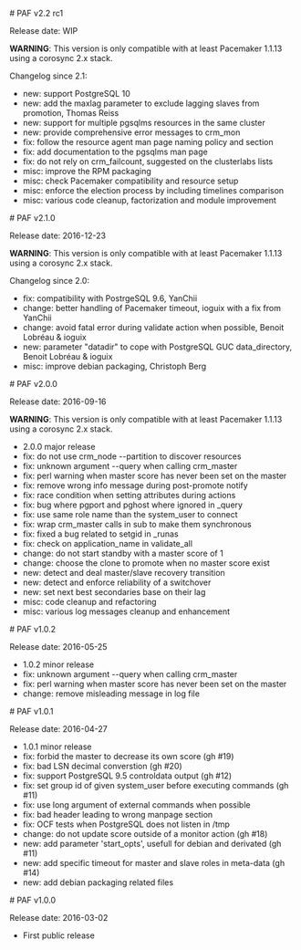 # PAF v2.2 rc1

Release date: WIP

__WARNING__: This version is only compatible with at least
Pacemaker 1.1.13 using a corosync 2.x stack.

Changelog since 2.1:

* new: support PostgreSQL 10
* new: add the maxlag parameter to exclude lagging slaves from promotion, Thomas Reiss
* new: support for multiple pgsqlms resources in the same cluster
* new: provide comprehensive error messages to crm_mon
* fix: follow the resource agent man page naming policy and section
* fix: add documentation to the pgsqlms man page
* fix: do not rely on crm_failcount, suggested on the clusterlabs lists
* misc: improve the RPM packaging
* misc: check Pacemaker compatibility and resource setup
* misc: enforce the election process by including timelines comparison
* misc: various code cleanup, factorization and module improvement



# PAF v2.1.0

Release date: 2016-12-23

__WARNING__: This version is only compatible with at least
Pacemaker 1.1.13 using a corosync 2.x stack.

Changelog since 2.0:

* fix: compatibility with PostrgeSQL 9.6, YanChii
* change: better handling of Pacemaker timeout, ioguix with a fix from YanChii
* change: avoid fatal error during validate action when possible, Benoit Lobréau & ioguix
* new: parameter "datadir" to cope with PostgreSQL GUC data_directory, Benoit Lobréau & ioguix
* misc: improve debian packaging, Christoph Berg



# PAF v2.0.0

Release date: 2016-09-16

__WARNING__: This version is only compatible with at least
Pacemaker 1.1.13 using a corosync 2.x stack.

* 2.0.0 major release
* fix: do not use crm_node --partition to discover resources
* fix: unknown argument --query when calling crm_master
* fix: perl warning when master score has never been set on the master
* fix: remove wrong info message during post-promote notify
* fix: race condition when setting attributes during actions
* fix: bug where pgport and pghost where ignored in _query
* fix: use same role name than the system_user to connect
* fix: wrap crm_master calls in sub to make them synchronous
* fix: fixed a bug related to setgid in _runas
* fix: check on application_name in validate_all
* change: do not start standby with a master score of 1
* change: choose the clone to promote when no master score exist
* new: detect and deal master/slave recovery transition
* new: detect and enforce reliability of a switchover
* new: set next best secondaries base on their lag
* misc: code cleanup and refactoring
* misc: various log messages cleanup and enhancement



# PAF v1.0.2

Release date: 2016-05-25

* 1.0.2 minor release
* fix: unknown argument --query when calling crm_master
* fix: perl warning when master score has never been set on the master
* change: remove misleading message in log file



# PAF v1.0.1

Release date: 2016-04-27

* 1.0.1 minor release
* fix: forbid the master to decrease its own score (gh #19)
* fix: bad LSN decimal converstion (gh #20)
* fix: support PostgreSQL 9.5 controldata output (gh #12)
* fix: set group id of given system_user before executing commands (gh #11)
* fix: use long argument of external commands when possible
* fix: bad header leading to wrong manpage section
* fix: OCF tests when PostgreSQL does not listen in /tmp
* change: do not update score outside of a monitor action (gh #18)
* new: add parameter 'start_opts', usefull for debian and derivated (gh #11)
* new: add specific timeout for master and slave roles in meta-data (gh #14)
* new: add debian packaging related files



# PAF v1.0.0

Release date: 2016-03-02

* First public release

